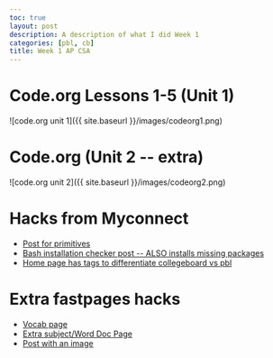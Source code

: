 ```yaml
---
toc: true
layout: post
description: A description of what I did Week 1
categories: [pbl, cb]
title: Week 1 AP CSA
---
```

# Code.org Lessons 1-5 (Unit 1)

![code.org unit 1]({{ site.baseurl }}/images/codeorg1.png)

# Code.org (Unit 2 -- extra)

![code.org unit 2]({{ site.baseurl }}/images/codeorg2.png)

# Hacks from Myconnect
- [Post for primitives](https://rohanj.dev/apcsa_fastpages/cb-unit-1/pbl/2022/08/22/primitives.html) 
- [Bash installation checker post -- ALSO installs missing packages](https://rohanj.dev/apcsa_fastpages/pbl/2022/08/26/bash.html)
- [Home page has tags to differentiate collegeboard vs pbl](https://rohanj.dev/apcsa_fastpages/)

# Extra fastpages hacks
- [Vocab page](https://rohanj.dev/apcsa_fastpages/vocab/)
- [Extra subject/Word Doc Page](https://rohanj.dev/apcsa_fastpages/english/2022/08/28/english.html)
- [Post with an image](https://rohanj.dev/apcsa_fastpages/web/2022/08/28/comparison-post.html)

<script src="https://utteranc.es/client.js" repo="rjawesome/fastpages_comments" issue-term="pathname" theme="github-light" crossorigin="anonymous" async>
</script>